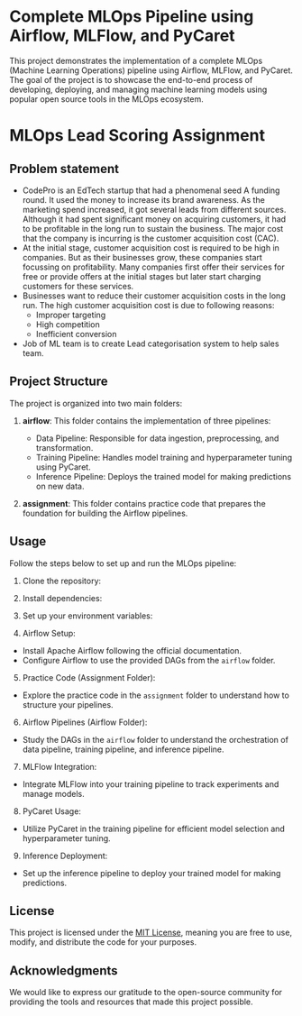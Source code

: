 # Complete MLOps Pipeline using Airflow, MLFlow, and PyCaret

This project demonstrates the implementation of a complete MLOps (Machine Learning Operations) pipeline using Airflow, MLFlow, and PyCaret. The goal of the project is to showcase the end-to-end process of developing, deploying, and managing machine learning models using popular open source tools in the MLOps ecosystem.

# MLOps Lead Scoring Assignment

## Problem statement
- CodePro is an EdTech startup that had a phenomenal seed A funding round. It used the money to increase its brand awareness. As the marketing spend increased, it got several leads from different sources. Although it had spent significant money on acquiring customers, it had to be profitable in the long run to sustain the business. The major cost that the company is incurring is the customer acquisition cost (CAC).
- At the initial stage, customer acquisition cost is required to be high in companies. But as their businesses grow, these companies start focussing on profitability. Many companies first offer their services for free or provide offers at the initial stages but later start charging customers for these services.
- Businesses want to reduce their customer acquisition costs in the long run. The high customer acquisition cost is due to following reasons:
    * Improper targeting
    * High competition
    * Inefficient conversion
- Job of ML team is to create Lead categorisation system to help sales team.


## Project Structure

The project is organized into two main folders:

1. **airflow**: This folder contains the implementation of three pipelines:
   - Data Pipeline: Responsible for data ingestion, preprocessing, and transformation.
   - Training Pipeline: Handles model training and hyperparameter tuning using PyCaret.
   - Inference Pipeline: Deploys the trained model for making predictions on new data.

2. **assignment**: This folder contains practice code that prepares the foundation for building the Airflow pipelines.

## Usage

Follow the steps below to set up and run the MLOps pipeline:

1. Clone the repository:

2. Install dependencies:

3. Set up your environment variables:

4. Airflow Setup:
- Install Apache Airflow following the official documentation.
- Configure Airflow to use the provided DAGs from the `airflow` folder.

5. Practice Code (Assignment Folder):
- Explore the practice code in the `assignment` folder to understand how to structure your pipelines.

6. Airflow Pipelines (Airflow Folder):
- Study the DAGs in the `airflow` folder to understand the orchestration of data pipeline, training pipeline, and inference pipeline.

7. MLFlow Integration:
- Integrate MLFlow into your training pipeline to track experiments and manage models.

8. PyCaret Usage:
- Utilize PyCaret in the training pipeline for efficient model selection and hyperparameter tuning.

9. Inference Deployment:
- Set up the inference pipeline to deploy your trained model for making predictions.

## License

This project is licensed under the [MIT License](LICENSE), meaning you are free to use, modify, and distribute the code for your purposes.

## Acknowledgments

We would like to express our gratitude to the open-source community for providing the tools and resources that made this project possible.
